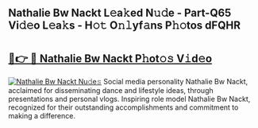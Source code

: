 ## Nathalie Bw Nackt L𝚎a𝚔ed N𝚞𝚍e - Part-Q65 Vi𝚍𝚎o L𝚎a𝚔s - H𝚘𝚝 O𝚗𝚕yf𝚊ns P𝚑𝚘tos dFQHR

# <h2><a href="http://kf8l4up.oniu.top/?m=Nathalie+Bw+Nackt">🔗👉 🔴 Nathalie Bw Nackt P𝚑ot𝚘𝚜 V𝚒d𝚎o</a></h2>

[![Nathalie Bw Nackt Nu𝚍e𝚜](https://i.imgur.com/0qMVB7G.gif)](http://kf8l4up.oniu.top/?m=Nathalie+Bw+Nackt)
Social media personality Nathalie Bw Nackt, acclaimed for disseminating dance and lifestyle ideas, through presentations and personal vlogs. Inspiring role model Nathalie Bw Nackt, recognized for their outstanding accomplishments and commitment to making a difference.  
